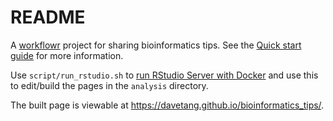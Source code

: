 # README

A [workflowr](https://github.com/workflowr/workflowr) project for sharing bioinformatics tips. See the [Quick start guide](https://workflowr.github.io/workflowr/#quick-start) for more information.

Use `script/run_rstudio.sh` to [run RStudio Server with Docker](https://davetang.org/muse/2021/04/24/running-rstudio-server-with-docker/) and use this to edit/build the pages in the `analysis` directory.

The built page is viewable at <https://davetang.github.io/bioinformatics_tips/>.

